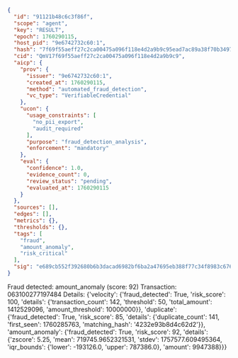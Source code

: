 ```json
{
  "id": "91121b48c6c3f86f",
  "scope": "agent",
  "key": "RESULT",
  "epoch": 1760290115,
  "host_pid": "9e6742732c60:1",
  "hash": "7f69f55aeff27c2ca00475a096f118e4d2a9b9c95ead7ac89a38f70b34979b7b",
  "cid": "QmV17f69f55aeff27c2ca00475a096f118e4d2a9b9c9",
  "aicp": {
    "prov": {
      "issuer": "9e6742732c60:1",
      "created_at": 1760290115,
      "method": "automated_fraud_detection",
      "vc_type": "VerifiableCredential"
    },
    "ucon": {
      "usage_constraints": [
        "no_pii_export",
        "audit_required"
      ],
      "purpose": "fraud_detection_analysis",
      "enforcement": "mandatory"
    },
    "eval": {
      "confidence": 1.0,
      "evidence_count": 0,
      "review_status": "pending",
      "evaluated_at": 1760290115
    }
  },
  "sources": [],
  "edges": [],
  "metrics": {},
  "thresholds": {},
  "tags": [
    "fraud",
    "amount_anomaly",
    "risk_critical"
  ],
  "sig": "e689cb552f392680b6b3dacad6982bf6ba2a47695eb388f77c34f8983c67692d"
}
```

Fraud detected: amount_anomaly (score: 92)
Transaction: 063100277197484
Details: {'velocity': {'fraud_detected': True, 'risk_score': 100, 'details': {'transaction_count': 142, 'threshold': 50, 'total_amount': 1412529096, 'amount_threshold': 10000000}}, 'duplicate': {'fraud_detected': True, 'risk_score': 85, 'details': {'duplicate_count': 141, 'first_seen': 1760285763, 'matching_hash': '4232e93b8d4c62d2'}}, 'amount_anomaly': {'fraud_detected': True, 'risk_score': 92, 'details': {'zscore': 5.25, 'mean': 719745.9652321531, 'stdev': 1757577.609495364, 'iqr_bounds': {'lower': -193126.0, 'upper': 787386.0}, 'amount': 9947388}}}